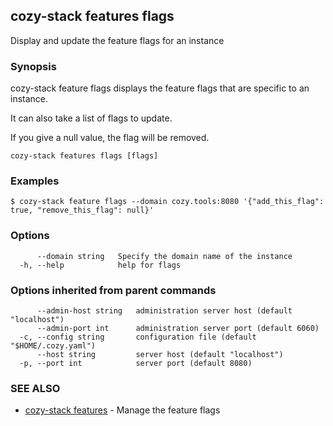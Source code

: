 ## cozy-stack features flags

Display and update the feature flags for an instance

### Synopsis


cozy-stack feature flags displays the feature flags that are specific to an instance.

It can also take a list of flags to update.

If you give a null value, the flag will be removed.


```
cozy-stack features flags [flags]
```

### Examples

```
$ cozy-stack feature flags --domain cozy.tools:8080 '{"add_this_flag": true, "remove_this_flag": null}'
```

### Options

```
      --domain string   Specify the domain name of the instance
  -h, --help            help for flags
```

### Options inherited from parent commands

```
      --admin-host string   administration server host (default "localhost")
      --admin-port int      administration server port (default 6060)
  -c, --config string       configuration file (default "$HOME/.cozy.yaml")
      --host string         server host (default "localhost")
  -p, --port int            server port (default 8080)
```

### SEE ALSO

* [cozy-stack features](cozy-stack_features.md)	 - Manage the feature flags

